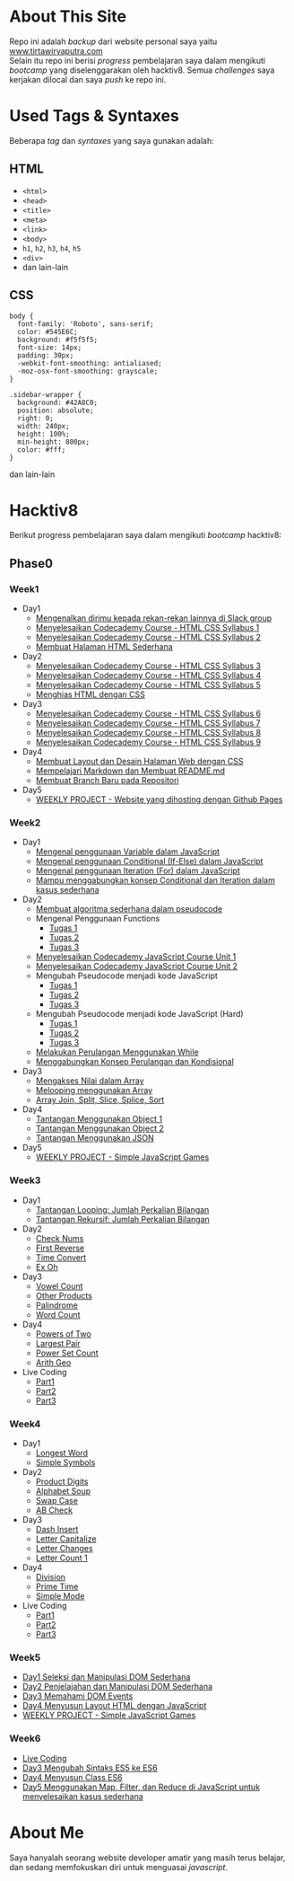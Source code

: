 # About This Site
Repo ini adalah _backup_ dari website personal saya yaitu www.tirtawiryaputra.com  
Selain itu repo ini berisi _progress_ pembelajaran saya dalam mengikuti _bootcamp_ yang diselenggarakan oleh hacktiv8. Semua _challenges_ saya kerjakan dilocal dan saya _push_ ke repo ini.
# Used Tags & Syntaxes
Beberapa _tag_ dan _syntaxes_ yang saya gunakan adalah:
## HTML
* ```<html>```
* ```<head>```
* ```<title>```
* ```<meta>```
* ```<link>```
* ```<body>```
* ```h1```, ```h2```, ```h3```, ```h4```, ```h5```
* ```<div>```
* dan lain-lain

## CSS
```
body {
  font-family: 'Roboto', sans-serif;
  color: #545E6C;
  background: #f5f5f5;
  font-size: 14px;
  padding: 30px;
  -webkit-font-smoothing: antialiased;
  -moz-osx-font-smoothing: grayscale;
} 
```

```
.sidebar-wrapper {
  background: #42A8C0;
  position: absolute;
  right: 0;
  width: 240px;
  height: 100%;
  min-height: 800px;
  color: #fff;
}
```
dan lain-lain

# Hacktiv8
Berikut progress pembelajaran saya dalam mengikuti _bootcamp_ hacktiv8:
## Phase0
### Week1
* Day1
  * [Mengenalkan dirimu kepada rekan-rekan lainnya di Slack group](https://github.com/raynormw/raynormw.github.io/blob/master/hacktiv8/phase0/week1/day1/Perkenalan.txt)
  * [Menyelesaikan Codecademy Course - HTML CSS Syllabus 1](https://github.com/raynormw/raynormw.github.io/blob/master/hacktiv8/phase0/week1/day1/HTML%20CSS%20Syllabus%201.png)
  * [Menyelesaikan Codecademy Course - HTML CSS Syllabus 2](https://github.com/raynormw/raynormw.github.io/blob/master/hacktiv8/phase0/week1/day1/HTML%20CSS%20Syllabus%202.png)
  * [Membuat Halaman HTML Sederhana](https://raynormw.github.io/hacktiv8/phase0/week1/day1/)
* Day2
  * [Menyelesaikan Codecademy Course - HTML CSS Syllabus 3](https://github.com/raynormw/raynormw.github.io/blob/master/hacktiv8/phase0/week1/day2/HTML%20CSS%20Syllabus%203.png)
  * [Menyelesaikan Codecademy Course - HTML CSS Syllabus 4](https://github.com/raynormw/raynormw.github.io/blob/master/hacktiv8/phase0/week1/day2/HTML%20CSS%20Syllabus%204.png)
  * [Menyelesaikan Codecademy Course - HTML CSS Syllabus 5](https://github.com/raynormw/raynormw.github.io/blob/master/hacktiv8/phase0/week1/day2/HTML%20CSS%20Syllabus%205.png)
  * [Menghias HTML dengan CSS](https://raynormw.github.io/hacktiv8/phase0/week1/day2/)
* Day3
  * [Menyelesaikan Codecademy Course - HTML CSS Syllabus 6](https://github.com/raynormw/raynormw.github.io/blob/master/hacktiv8/phase0/week1/day3/HTML%20CSS%20Syllabus%206.png)
  * [Menyelesaikan Codecademy Course - HTML CSS Syllabus 7](https://github.com/raynormw/raynormw.github.io/blob/master/hacktiv8/phase0/week1/day3/HTML%20CSS%20Syllabus%207.png)
  * [Menyelesaikan Codecademy Course - HTML CSS Syllabus 8](https://github.com/raynormw/raynormw.github.io/blob/master/hacktiv8/phase0/week1/day3/HTML%20CSS%20Syllabus%208.png)
  * [Menyelesaikan Codecademy Course - HTML CSS Syllabus 9](https://github.com/raynormw/raynormw.github.io/blob/master/hacktiv8/phase0/week1/day3/HTML%20CSS%20Syllabus%209.png)
* Day4
  * [Membuat Layout dan Desain Halaman Web dengan CSS](https://raynormw.github.io/hacktiv8/phase0/week1/day4/)
  * [Mempelajari Markdown dan Membuat README.md](https://github.com/raynormw/raynormw.github.io/blob/master/README.md)
  * [Membuat Branch Baru pada Repositori](https://github.com/raynormw/raynormw.github.io/blob/development/README.md)
* Day5
  * [WEEKLY PROJECT - Website yang dihosting dengan Github Pages](https://raynormw.github.io/)

### Week2
* Day1
  * [Mengenal penggunaan Variable dalam JavaScript](http://jsbin.com/cecayet/edit?js,console)
  * [Mengenal penggunaan Conditional (If-Else) dalam JavaScript](http://jsbin.com/qazogup/edit?js,console)
  * [Mengenal penggunaan Iteration (For) dalam JavaScript](http://jsbin.com/faqoxam/edit?js,console)
  * [Mampu menggabungkan konsep Conditional dan Iteration dalam kasus sederhana](http://jsbin.com/menakez/edit?js,console)
* Day2
  * [Membuat algoritma sederhana dalam pseudocode](https://github.com/raynormw/raynormw.github.io/blob/master/hacktiv8/phase0/week2/Membuat%20algoritma%20sederhana%20dalam%20pseudocode.txt)
  * Mengenal Penggunaan Functions
    - [Tugas 1](http://jsbin.com/dutoxa/edit?js,console)
    - [Tugas 2](http://jsbin.com/folejah/edit?js,console)
    - [Tugas 3](http://jsbin.com/powava/edit?js,console)
  * [Menyelesaikan Codecademy JavaScript Course Unit 1](https://github.com/raynormw/raynormw.github.io/blob/master/hacktiv8/phase0/week2/Menyelesaikan%20Codecademy%20JavaScript%20Course%20Unit%201.png)
  * [Menyelesaikan Codecademy JavaScript Course Unit 2](https://github.com/raynormw/raynormw.github.io/blob/master/hacktiv8/phase0/week2/Menyelesaikan%20Codecademy%20JavaScript%20Course%20Unit%202.png)
  * Mengubah Pseudocode menjadi kode JavaScript
    - [Tugas 1](http://jsbin.com/yetutod/edit?js,console)
    - [Tugas 2](http://jsbin.com/cudipu/edit?js,console)
    - [Tugas 3](http://jsbin.com/jukazih/edit?js,console)
  * Mengubah Pseudocode menjadi kode JavaScript (Hard)
    - [Tugas 1](http://jsbin.com/lomidoj/edit?js,console)
    - [Tugas 2](http://jsbin.com/curitu/edit?js,console)
    - [Tugas 3](http://jsbin.com/cexuzi/edit?js,console)
  * [Melakukan Perulangan Menggunakan While](http://jsbin.com/sigoder/edit?js,console)
  * [Menggabungkan Konsep Perulangan dan Kondisional](http://jsbin.com/xisoyov/edit?js,console)
* Day3
  * [Mengakses Nilai dalam Array](http://jsbin.com/veyohul/edit?js,console)
  * [Melooping menggunakan Array](http://jsbin.com/nekocus/edit?js,console)
  * [Array Join, Split, Slice, Splice, Sort](http://jsbin.com/tuxiwuq/edit?js,console)
* Day4
  * [Tantangan Menggunakan Object 1](http://jsbin.com/qaduqi/edit?js,console)
  * [Tantangan Menggunakan Object 2](http://jsbin.com/rehulo/edit?js,console)
  * [Tantangan Menggunakan JSON](http://jsbin.com/gowutos/edit?js,console)
* Day5
  * [WEEKLY PROJECT - Simple JavaScript Games](https://raynormw.github.io/hacktiv8/phase0/week2)

### Week3
* Day1
  * [Tantangan Looping: Jumlah Perkalian Bilangan](http://jsbin.com/mejaxos/edit?js,console)
  * [Tantangan Rekursif: Jumlah Perkalian Bilangan](http://jsbin.com/kewazed/edit?js,console)
* Day2
  * [Check Nums](http://jsbin.com/gocakox/7/edit?js,console)
  * [First Reverse](http://jsbin.com/peximi/edit?js,console)
  * [Time Convert](http://jsbin.com/gojocub/5/edit?js,console)
  * [Ex Oh](http://jsbin.com/guminey/3/edit?js,console)
* Day3
  * [Vowel Count](http://jsbin.com/wujapec/edit?js,console)
  * [Other Products](http://jsbin.com/zezoyiv/2/edit?js,console)
  * [Palindrome](http://jsbin.com/tuwoxal/2/edit?js,console)
  * [Word Count](http://jsbin.com/dayofi/1/edit?js,console)
* Day4
  * [Powers of Two](http://jsbin.com/pejizoh/1/edit?js,console)
  * [Largest Pair](http://jsbin.com/cepufec/3/edit?js,console)
  * [Power Set Count](http://jsbin.com/bizawef/5/edit?js,console)
  * [Arith Geo](http://jsbin.com/xitiqug/2/edit?js,console)
* Live Coding
  * [Part1](http://jsbin.com/noferev/edit?js,console)
  * [Part2](http://jsbin.com/vibivuq/edit?js,console)
  * [Part3](http://jsbin.com/mudegig/edit?js,console)

### Week4
* Day1
  * [Longest Word](http://jsbin.com/piyiwol/edit?js,console)
  * [Simple Symbols](http://jsbin.com/cenuqey/edit?js,console)
* Day2
  * [Product Digits](http://jsbin.com/duxobey/edit?js,console)
  * [Alphabet Soup](http://jsbin.com/winitiw/edit?js,console)
  * [Swap Case](http://jsbin.com/zavahip/edit?js,console)
  * [AB Check](http://jsbin.com/gedihur/edit?js,console)
* Day3
  * [Dash Insert](http://jsbin.com/lowocuc/edit?js,console)
  * [Letter Capitalize](http://jsbin.com/fiweqa/edit?js,console)
  * [Letter Changes](http://jsbin.com/ceheso/edit?js,console)
  * [Letter Count 1](http://jsbin.com/roriwa/edit?js,console)
* Day4
  * [Division](http://jsbin.com/lobonel/edit?js,console)
  * [Prime Time](http://jsbin.com/munorus/edit?js,console)
  * [Simple Mode](http://jsbin.com/dezubam/edit?js,console)
* Live Coding
  * [Part1](http://jsbin.com/codehip/edit?js,console)
  * [Part2](http://jsbin.com/kivuwo/edit?js,console)
  * [Part3](http://jsbin.com/sugequf/edit?js,console)

### Week5
* [Day1 Seleksi dan Manipulasi DOM Sederhana](https://raynormw.github.io/hacktiv8/phase0/week5/Day1/)
* [Day2 Penjelajahan dan Manipulasi DOM Sederhana](https://raynormw.github.io/hacktiv8/phase0/week5/Day2/)
* [Day3 Memahami DOM Events](https://raynormw.github.io/hacktiv8/phase0/week5/Day3/)
* [Day4 Menyusun Layout HTML dengan JavaScript](https://raynormw.github.io/hacktiv8/phase0/week5/Day4)
* [WEEKLY PROJECT - Simple JavaScript Games](https://raynormw.github.io/hacktiv8/phase0/week5/Day5)

### Week6
*	[Live Coding](https://github.com/raynormw/raynormw.github.io/tree/master/hacktiv8/phase0/week6/Live%20Code%20Test)
* [Day3 Mengubah Sintaks ES5 ke ES6](http://jsbin.com/wapabuz/edit?js,console)
*	[Day4 Menyusun Class ES6](https://github.com/raynormw/raynormw.github.io/blob/master/hacktiv8/phase0/week6/class.js)
* [Day5 Menggunakan Map, Filter, dan Reduce di JavaScript untuk menyelesaikan kasus sederhana](http://jsbin.com/buxoyit/edit?js,console)
  
# About Me
Saya hanyalah seorang website developer amatir yang masih terus belajar, dan sedang memfokuskan diri untuk menguasai _javascript_.
